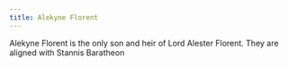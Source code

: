 ```yaml
---
title: Alekyne Florent
---
```


Alekyne Florent is the only son and heir of Lord Alester Florent. They are aligned with Stannis Baratheon


